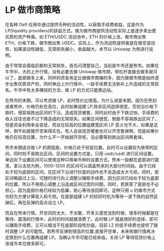 # LP 做市商策略

在各种 Defi 应用中通过提供币种的流动性，以获取手续费收益，这是作为 LP(liquidity providers)的获益方式。做为做市商提供流动性实际上是逐步卖出更优质的资产种类。如 ETH/USDC 流动池中，ETH 的价格上涨，做市商出售 ETH，价格下跌，做市商出售 USDC。实际上，作为流动性提供者是在做空波动性，如果波动性越低，无常损失越小，收益越大。本节以 Uniswap 为例进行说明。

由于常常会面临巨额的无常损失，首先问清楚自己，当前是牛市还是熊市。如果在牛市中，大的上升行情，没有必要去做 Uniswap 做市商，带杠杆直接去做多就可以了，底部做多上来，同样的资金肯定比做做市商赚的多，因为做做市商是始终逐步出售优质资产的，同时单边上升行情中，一般手续费无法弥补上升造成的无常损失。牛市中有太多赚钱的方法，做 LP 的方式只能靠边站。

在熊市的末期，可以考虑做 LP，此时性价比很高。为什么说是末期，因为在熊初或者熊中，价格仍处在高位，此时如果组建 LP,除非区间选择很宽，否则当价格下跌时，很容易跌出区间的下沿，造成现货被套，同时此时由于下跌过快，手续费的收入往往也抵不过下降造成的无常损失。如果区间很宽，倒是不容易跌出区间了，但是资金利用率会变低，而且在较高的位置组建宽区间 LP 意义也不大，如果是这样，倒不如直接开空来得实在。有人会说现货被套也可以开空套保啊，但是如果价格仍在较高位置，为什么不一开始就开空呢，没必要等到跌出区间再套保。

熊市末期适合做 LP 的原因是，价格已处于较低位置，此时可以设置较为狭窄的区间，同时较不易跌出区间。区间的设置方式是，只用 usdc/usdt 进行区间设置，单边向下设置区间可以使用这种只用单币种的设置方式。熊末一般都在底部进行震荡，拿以太坊为例，1000-1200 的区间可以涵盖熊末的大部分时间段。由于已经处于较为底部的区间，在区间下沿进行抄底的动作也不会造成太大亏损。同时，若区间略超过上沿，可随时进行向上调整以赚取手续费。因为区间已经处于较为底部的位置，所以不用担心调整上沿造成区间过宽的问题。同时，若跌穿了底部也不必担心，因为底部价格已经较为低廉，耐心等待涨回即可。这种只用 u 的做市方式也较为方便计算收入和亏损。在底部组建 LP 的较好时机为等待一波下跌的自然反弹后，再在反弹的高点设立 LP。

而且在熊末行情，开空风险太大，不太敢，开多又感觉没到时候，很多时候都是在等待、震荡的行情中，此时的时间就被浪费了。此时做 LP 就是很好的选择，即可以赚取手续费，又可以相当于在底部阶段性抄底。目前 L2 的低手续费也提供了随时调整 LP 的可能性。若熊市反弹到很高的位置,直接开空单，未来依据行情再决定跌到什么位置再组建 LP。当确认牛市可能已经来临，关闭 LP 等待现货价格上涨或币本位做多即可。
